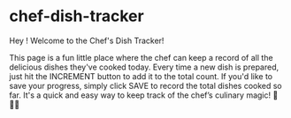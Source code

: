# chef-dish-tracker
Hey ! Welcome to the Chef's Dish Tracker!

This page is a fun little place where the chef can keep a record of all the delicious dishes they've cooked today. Every time a new dish is prepared, just hit the INCREMENT button to add it to the total count. If you'd like to save your progress, simply click SAVE to record the total dishes cooked so far. It's a quick and easy way to keep track of the chef’s culinary magic! 🍳👨‍🍳
